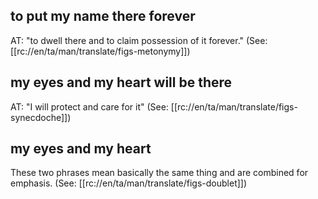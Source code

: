 ## to put my name there forever ##

AT: "to dwell there and to claim possession of it forever." (See: [[rc://en/ta/man/translate/figs-metonymy]])

## my eyes and my heart will be there ##

AT: "I will protect and care for it" (See: [[rc://en/ta/man/translate/figs-synecdoche]])

## my eyes and my heart ##

These two phrases mean basically the same thing and are combined for emphasis. (See: [[rc://en/ta/man/translate/figs-doublet]])